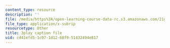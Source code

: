 ```yaml
---
content_type: resource
description: ''
file: /media/https%3A/open-learning-course-data-rc.s3.amazonaws.com/21g-101-chinese-i-regular-fall-2014/cd41efd51c071d1268f951432494e817_uskl5IFNM64.srt
file_type: application/x-subrip
resourcetype: Other
title: 3play caption file
uid: cd41efd5-1c07-1d12-68f9-51432494e817
---
```

